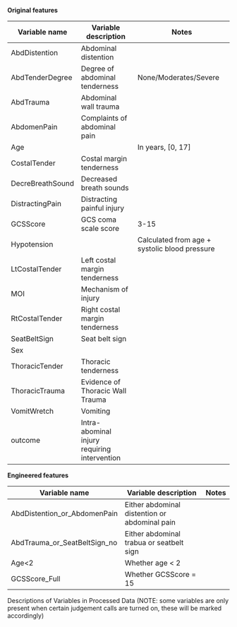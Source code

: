 **Original features**

| Variable name    | Variable description           | Notes                                          |
|------------------|--------------------------------|------------------------------------------------|
| AbdDistention    | Abdominal distention           |                                                |
| AbdTenderDegree  | Degree of abdominal tenderness | None/Moderates/Severe                          |
| AbdTrauma        | Abdominal wall trauma          |                                                |
| AbdomenPain      | Complaints of abdominal pain   |                                                |
| Age              |                                | In years, [0, 17]                              |
| CostalTender     | Costal margin tenderness       |                                                |
| DecreBreathSound | Decreased breath sounds        |                                                |
| DistractingPain  | Distracting painful injury     |                                                |
| GCSScore         | GCS coma scale score           | 3-15                                           |
| Hypotension      |                                | Calculated from age  + systolic blood pressure |
| LtCostalTender   | Left costal margin tenderness  |                                                |
| MOI              | Mechanism of injury            |                                                |
| RtCostalTender   | Right costal margin tenderness |                                                |
| SeatBeltSign     | Seat belt sign                 |                                                |
| Sex            |                                              |       |
| ThoracicTender | Thoracic tenderness                          |       |
| ThoracicTrauma | Evidence of Thoracic Wall Trauma             |       |
| VomitWretch    | Vomiting                                     |       |
| outcome        | Intra-abominal injury requiring intervention |       |

**Engineered features**

| Variable name    | Variable description           | Notes                                          |
|------------------|--------------------------------|------------------------------------------------|
| AbdDistention_or_AbdomenPain | Either abdominal distention or abdominal pain                          |       |
| AbdTrauma_or_SeatBeltSign_no | Either abdominal trabua or seatbelt sign |       |
| Age<2    | Whether age < 2                                     |       |
| GCSScore_Full        | Whether GCSScore = 15 |       |




Descriptions of Variables in Processed Data
(NOTE: some variables are only present when certain judgement calls are turned on, these will be marked accordingly)


